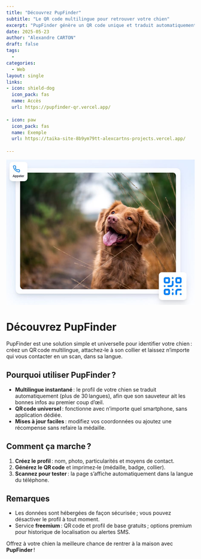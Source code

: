 ```yaml
---
title: "Découvrez PupFinder"
subtitle: "Le QR code multilingue pour retrouver votre chien"
excerpt: "PupFinder génère un QR code unique et traduit automatiquement vos informations de contact afin que, partout dans le monde, on puisse vous aider à retrouver votre compagnon."
date: 2025-05-23
author: "Alexandre CARTON"
draft: false
tags:
  - 
categories:
  - Web
layout: single
links:
- icon: shield-dog
  icon_pack: fas
  name: Accès
  url: https://pupfinder-qr.vercel.app/

- icon: paw
  icon_pack: fas
  name: Exemple
  url: https://taika-site-8b9ym79tt-alexcartns-projects.vercel.app/

---
```

![pic](featured-hex.jpg)

# Découvrez **PupFinder**

PupFinder est une solution simple et universelle pour identifier votre chien : créez un QR code multilingue, attachez‑le à son collier et laissez n’importe qui vous contacter en un scan, dans sa langue.

## Pourquoi utiliser PupFinder ?

* **Multilingue instantané** : le profil de votre chien se traduit automatiquement (plus de 30 langues), afin que son sauveteur ait les bonnes infos au premier coup d’œil.
* **QR code universel** : fonctionne avec n’importe quel smartphone, sans application dédiée.
* **Mises à jour faciles** : modifiez vos coordonnées ou ajoutez une récompense sans refaire la médaille.

## Comment ça marche ?

1. **Créez le profil** : nom, photo, particularités et moyens de contact.
2. **Générez le QR code** et imprimez‑le (médaille, badge, collier).
3. **Scannez pour tester** : la page s’affiche automatiquement dans la langue du téléphone.

## Remarques

* Les données sont hébergées de façon sécurisée ; vous pouvez désactiver le profil à tout moment.
* Service **freemium** : QR code et profil de base gratuits ; options premium pour historique de localisation ou alertes SMS.

Offrez à votre chien la meilleure chance de rentrer à la maison avec **PupFinder** !







